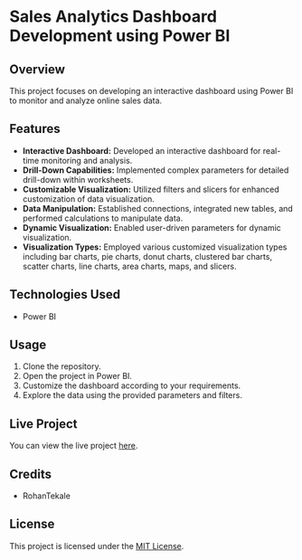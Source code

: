 # Sales Analytics Dashboard Development using Power BI

## Overview
This project focuses on developing an interactive dashboard using Power BI to monitor and analyze online sales data.

## Features
- **Interactive Dashboard:** Developed an interactive dashboard for real-time monitoring and analysis.
- **Drill-Down Capabilities:** Implemented complex parameters for detailed drill-down within worksheets.
- **Customizable Visualization:** Utilized filters and slicers for enhanced customization of data visualization.
- **Data Manipulation:** Established connections, integrated new tables, and performed calculations to manipulate data.
- **Dynamic Visualization:** Enabled user-driven parameters for dynamic visualization.
- **Visualization Types:** Employed various customized visualization types including bar charts, pie charts, donut charts, clustered bar charts, scatter charts, line charts, area charts, maps, and slicers.

## Technologies Used
- Power BI

## Usage
1. Clone the repository.
2. Open the project in Power BI.
3. Customize the dashboard according to your requirements.
4. Explore the data using the provided parameters and filters.

## Live Project
You can view the live project [here](https://www.novypro.com/project/sales-analytics-dashboard-development-using-power-bi-power-bi).

## Credits
- RohanTekale

## License
This project is licensed under the [MIT License](LICENSE).

